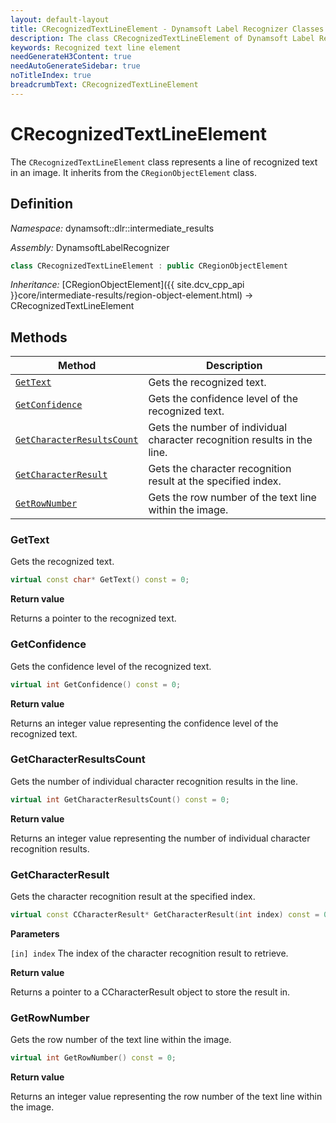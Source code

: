 ```yaml
---
layout: default-layout
title: CRecognizedTextLineElement - Dynamsoft Label Recognizer Classes
description: The class CRecognizedTextLineElement of Dynamsoft Label Recognizer represents a line of recognized text in an image.
keywords: Recognized text line element
needGenerateH3Content: true
needAutoGenerateSidebar: true
noTitleIndex: true
breadcrumbText: CRecognizedTextLineElement
---
```


# CRecognizedTextLineElement

The `CRecognizedTextLineElement` class represents a line of recognized text in an image. It inherits from the `CRegionObjectElement` class.

## Definition

*Namespace:* dynamsoft::dlr::intermediate_results

*Assembly:* DynamsoftLabelRecognizer

```cpp
class CRecognizedTextLineElement : public CRegionObjectElement
```

*Inheritance:* [CRegionObjectElement]({{ site.dcv_cpp_api }}core/intermediate-results/region-object-element.html) -> CRecognizedTextLineElement

## Methods

| Method               | Description |
|----------------------|-------------|
| [`GetText`](#gettext) | Gets the recognized text. |
| [`GetConfidence`](#getconfidence) | Gets the confidence level of the recognized text. |
| [`GetCharacterResultsCount`](#getcharacterresultscount) | Gets the number of individual character recognition results in the line. |
| [`GetCharacterResult`](#getcharacterresult) | Gets the character recognition result at the specified index. |
| [`GetRowNumber`](#getrownumber) | Gets the row number of the text line within the image. |

### GetText

Gets the recognized text.

```cpp
virtual const char* GetText() const = 0;
```

**Return value**

Returns a pointer to the recognized text.

### GetConfidence

Gets the confidence level of the recognized text.

```cpp
virtual int GetConfidence() const = 0;
```

**Return value**

Returns an integer value representing the confidence level of the recognized text.

### GetCharacterResultsCount

Gets the number of individual character recognition results in the line.

```cpp
virtual int GetCharacterResultsCount() const = 0;
```

**Return value**

Returns an integer value representing the number of individual character recognition results.

### GetCharacterResult

Gets the character recognition result at the specified index.

```cpp
virtual const CCharacterResult* GetCharacterResult(int index) const = 0;
```

**Parameters**

`[in] index` The index of the character recognition result to retrieve.

**Return value**

Returns a pointer to a CCharacterResult object to store the result in.

### GetRowNumber

Gets the row number of the text line within the image.

```cpp
virtual int GetRowNumber() const = 0;
```

**Return value**

Returns an integer value representing the row number of the text line within the image.
